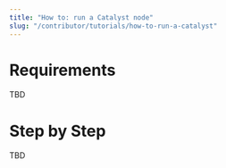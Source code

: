 ```yaml
---
title: "How to: run a Catalyst node"
slug: "/contributor/tutorials/how-to-run-a-catalyst"
---
```


# Requirements

TBD

# Step by Step 

TBD

